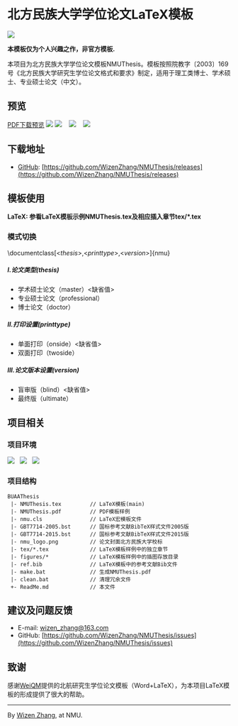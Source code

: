 # 北方民族大学学位论文LaTeX模板
[![](https://img.shields.io/badge/version-v3.0-brightgreen.svg)](https://github.com/WizenZhang/NMUThesis/releases)

**本模板仅为个人兴趣之作，非官方模板.**

本项目为北方民族大学学位论文模板NMUThesis。模板按照院教字〔2003〕169号《北方民族大学研究生学位论文格式和要求》制定，适用于理工类博士、学术硕士、专业硕士论文（中文）。


## 预览

[PDF下载预览](https://raw.githubusercontent.com/WizenZhang/NMUThesis/master/NMUThesis.pdf)
![](http://m.qpic.cn/psb?/V10qpMXt1Bkto2/r3VADoyZF.Y*LLn4f8xYGMNQk0LRsl4taVki*ySN9Ko!/b/dDYBAAAAAAAA&bo=1ghABrAJ2gYDCdE!&rf=viewer_4)
![](http://m.qpic.cn/psb?/V10qpMXt1Bkto2/KjoME8twxxdwIPu2nSE3lk3vkMr5mhpYMtOeNNa31YE!/b/dDUBAAAAAAAA&bo=1ghABrAJ2gYDCdE!&rf=viewer_4)   
![](http://m.qpic.cn/psb?/V10qpMXt1Bkto2/5XBYm1bCOmmBadyvfQiDuJIE2zCyQbCiaK8GJ2etsdA!/b/dC8BAAAAAAAA&bo=1ghABrAJ2gYDSZE!&rf=viewer_4)   
![](http://m.qpic.cn/psb?/V10qpMXt1Bkto2/WPEL5shQpMn0U3b8er7WayXA6QpZzIoxhvycmiO2tgw!/b/dDYBAAAAAAAA&bo=1ghABrAJ2gYDWYE!&rf=viewer_4)   

## 下载地址

+ [GitHub](https://github.com/WizenZhang/NMUThesis): [https://github.com/WizenZhang/NMUThesis/releases](https://github.com/WizenZhang/NMUThesis/releases)

## 模板使用

**LaTeX: 参看LaTeX模板示例NMUThesis.tex及相应插入章节tex/*.tex**

### 模式切换

\documentclass[<*thesis*>,<*printtype*>,<*version*>]{nmu}

##### I.论文类型(thesis)
+ 学术硕士论文（master）<缺省值>
+ 专业硕士论文（professional）
+ 博士论文（doctor）

##### II.打印设置(printtype)

+ 单面打印（onside）<缺省值>
+ 双面打印（twoside）

##### III.论文版本设置(version)
+ 盲审版（blind）<缺省值>
+ 最终版（ultimate）

## 项目相关

### 项目环境

![](https://img.shields.io/badge/Windows%207-64bit-blue.svg)   ![](https://img.shields.io/badge/TeXstudio-2.12.8-orange.svg)   ![](https://img.shields.io/badge/Texlive2017-20170524-ff69b4.svg)

### 项目结构

```
BUAAThesis
 |- NMUThesis.tex         // LaTeX模板(main)
 |- NMUThesis.pdf         // PDF模板样例
 |- nmu.cls               // LaTeX宏模板文件
 |- GBT7714-2005.bst      // 国标参考文献BibTeX样式文件2005版
 |- GBT7714-2015.bst      // 国标参考文献BibTeX样式文件2015版
 |- nmu_logo.png          // 论文封面北方民族大学校标
 |- tex/*.tex             // LaTeX模板样例中的独立章节
 |- figures/*             // LaTeX模板样例中的插图存放目录
 |- ref.bib               // LaTeX模板中的参考文献Bib文件
 |- make.bat              // 生成NMUThesis.pdf
 |- clean.bat             // 清理冗余文件
 +- ReadMe.md             // 本文件
```
## 建议及问题反馈

+ E-mail: [wizen_zhang@163.com](wizen_zhang@163.com)
+ GitHub: [https://github.com/WizenZhang/NMUThesis/issues](https://github.com/WizenZhang/NMUThesis/issues)

## 致谢

感谢[WeiQM](https://github.com/CheckBoxStudio/BUAAThesis)提供的北航研究生学位论文模板（Word+LaTeX），为本项目LaTeX模板的形成提供了很大的帮助。

***

By [Wizen Zhang](https://wizenzhang.github.io/), at NMU.
